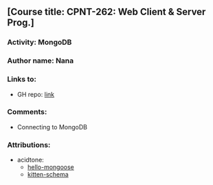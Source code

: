 ## [Course title: CPNT-262: Web Client & Server Prog.]

### Activity: MongoDB
### Author name: Nana

### Links to:
  + GH repo: [link](https://github.com/CreativeNana/mongoose)

### Comments: 
  + Connecting to MongoDB
   
### Attributions: 
  + acidtone:
    + [hello-mongoose](https://github.com/sait-wbdv/sample-code/tree/master/backend/mongoose/hello-mongoose)
    + [kitten-schema](https://github.com/sait-wbdv/sample-code/tree/master/backend/mongoose/kitten-schema)

